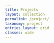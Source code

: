 ```yaml
---
title: Projects
layout: collection
permalink: /project/
taxonomy: project
entries_layout: grid
classes: wide
---
```


